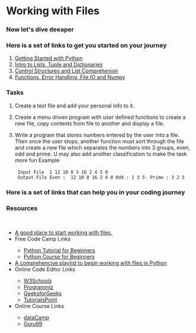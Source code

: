 
# Working with Files


### Now let's dive deeaper 

### Here is a set of links to get you started on your journey

<ol>
         <li> <a href="https://drive.google.com/file/d/1TPuQv_UUNWriyszGdcahMiaJBjszrzI6/view?usp=share_link" title="Introduction">Getting Started with Python</a> </li>
         <li> <a href="https://drive.google.com/file/d/1RDoHLUZBiOsvZqtQ1JVbMA-5nLsq9AX_/view?usp=share_link" title="Basics">Intro to Lists, Tuple and Dictionaries</a> </li>
         <li> <a href="https://drive.google.com/file/d/1v9987Qdyb2OK3PX7KaOE885eM38ouXmO/view?usp=share_link" title="Intermediate">Control Structures and List Comprehenion</a> </li>
         <li> <a href="https://drive.google.com/file/d/1w-UHiQOn7tcKLOf8At5Pxj88p5_akRBz/view?usp=share_link" title="Advanced">Functions, Error Handling, File IO and Numpy</a> </li>

</ol>

### Tasks

1. Create a text file and add your personal info to it.<br>
                
             
2. Create a menu driven program with user defined functions to create a new file, copy contents from file to another and display a file.

                
3. Write a program that stores numbers entered by the user into a file. Then once the user stops, another function must sort through the file and create a new file which separates the numbers into 3 groups, even, odd and prime. U may also add another classification to make the task more fun
                Example<br>                
                ```  Input File  1 12 10 8 3 16 2 4 5 0           ```               
                ```  Output File Even :  12 10 8 16 2 4 0
                                 Odd : 1 3 5 
                                 Prime : 3 2 5                    ```<br>                


        

### Here is a set of links that can help you in your coding journey

<h3>Resources</h3> 
    <br>
    <ul>
        <li> <a href="https://docs.python.org/3/tutorial/inputoutput.html#reading-and-writing-files" title="Official Documentation">A good place to start working with files.</a> </li>
        <li> Free Code Camp Links </li>
          <ul>
              <li> <a href="" title="Video">Python Tutorial for Beginners</a> </li>
              <li> <a href="" title="Blog">Python Course for Beginners</a> </li>
          </ul>
        <li> <a href="https://youtube.com/playlist?list=PL1e824GpuE2hSGFEnZ-U7g8FjtHdH8wzU" title="Playlist">A comprehencive playlist to begin working with files in Python</a> </li>
        <li> Online Code Editor Links </li>
          <ul>
              <li> <a href="https://www.w3schools.com/python/python_file_handling.asp" title="Working with Files">W3Schools</a> </li>
              <li> <a href="https://www.programiz.com/python-programming/file-operation" title="Working with Files">Programmiz</a> </li>
              <li> <a href="https://www.geeksforgeeks.org/file-handling-python/" title="Working with Files">GeeksforGeeks</a> </li>
              <li> <a href="https://www.tutorialspoint.com/python/python_files_io.htm" title="Working with Files">TutorialsPoint</a> </li>
          </ul>
        <li> Online Course Links </li>
          <ul>
              <li> <a href="https://www.datacamp.com/courses/working-with-files-in-python" title="Working with Files">dataCamp</a> </li>
              <li> <a href="https://www.guru99.com/file-handling-in-python.htmln" title="Working with Files">Guru99</a> </li>
          </ul>
    </ul>

